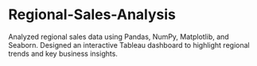 # Regional-Sales-Analysis
Analyzed regional sales data using Pandas, NumPy, Matplotlib, and Seaborn. Designed an interactive Tableau dashboard to highlight regional trends and key business insights.
